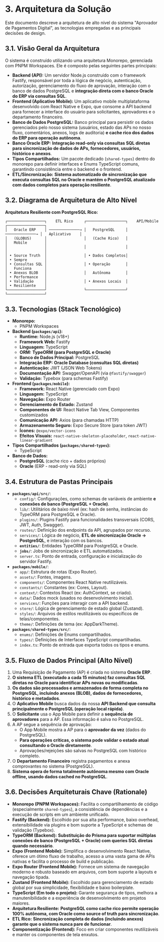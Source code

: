 # 3. Arquitetura da Solução

Este documento descreve a arquitetura de alto nível do sistema "Aprovador de Pagamentos Digital", as tecnologias empregadas e as principais decisões de design.

## 3.1. Visão Geral da Arquitetura

O sistema é construído utilizando uma arquitetura Monorepo, gerenciada com PNPM Workspaces. Ele é composto pelas seguintes partes principais:

- **Backend (API):** Um servidor Node.js construído com o framework Fastify, responsável por toda a lógica de negócio, autenticação, autorização, gerenciamento do fluxo de aprovação, interação com o banco de dados PostgreSQL e **integração direta com o banco Oracle do ERP via consultas SQL**.
- **Frontend (Aplicativo Mobile):** Um aplicativo mobile multiplataforma desenvolvido com React Native e Expo, que consome a API backend para fornecer a interface do usuário para solicitantes, aprovadores e o departamento financeiro.
- **Banco de Dados PostgreSQL:** Banco principal para persistir os dados gerenciados pelo nosso sistema (usuários, estado das APs no nosso fluxo, comentários, anexos, logs de auditoria) **e cache rico dos dados do ERP para operação autônoma**.
- **Banco Oracle ERP:** **Integração read-only via consultas SQL diretas para sincronização de dados de APs, fornecedores, usuários, histórico e anexos**.
- **Tipos Compartilhados:** Um pacote dedicado (`shared-types`) dentro do monorepo para definir interfaces e Enums TypeScript comuns, garantindo consistência entre o backend e o frontend.
- **ETL/Sincronização:** **Sistema automatizado de sincronização que executa consultas SQL no Oracle e mantém o PostgreSQL atualizado com dados completos para operação resiliente**.

## 3.2. Diagrama de Arquitetura de Alto Nível

**Arquitetura Resiliente com PostgreSQL Rico:**

```
┌─────────────────┐    ETL Rico     ┌──────────────────┐    API/Mobile   ┌─────────────────┐
│   Oracle ERP    │ ──────────────→ │   PostgreSQL     │ ──────────────→ │   Aplicativo    │
│   (GLOBUS)      │                 │   (Cache Rico)   │                 │   Mobile        │
│                 │                 │                  │                 │                 │
│ • Source Truth  │                 │ • Dados Completos│                 │ • Sempre        │
│ • Consultas SQL │                 │ • Operação       │                 │   Funciona      │
│ • Anexos BLOB   │                 │   Autônoma       │                 │ • Performance   │
│ • Validação     │                 │ • Anexos Locais  │                 │ • Resiliente    │
└─────────────────┘                 └──────────────────┘                 └─────────────────┘
```

## 3.3. Tecnologias (Stack Tecnológico)

- **Monorepo:**
  - PNPM Workspaces
- **Backend (`packages/api`):**
  - **Runtime:** Node.js (v18+)
  - **Framework Web:** Fastify
  - **Linguagem:** TypeScript
  - **ORM:** **TypeORM (para PostgreSQL e Oracle)**
  - **Banco de Dados Principal:** PostgreSQL
  - **Integração ERP:** **Oracle Database (consultas SQL diretas)**
  - **Autenticação:** JWT (JSON Web Tokens)
  - **Documentação API:** Swagger/OpenAPI (via `@fastify/swagger`)
  - **Validação:** Typebox (para schemas Fastify)
- **Frontend (`packages/mobile`):**
  - **Framework:** React Native (gerenciado com Expo)
  - **Linguagem:** TypeScript
  - **Navegação:** Expo Router
  - **Gerenciamento de Estado:** Zustand
  - **Componentes de UI:** React Native Tab View, Componentes customizados
  - **Comunicação API:** Axios (para chamadas HTTP)
  - **Armazenamento Seguro:** Expo Secure Store (para token JWT)
  - **Ícones:** `@expo/vector-icons`
  - **Efeitos Visuais:** `react-native-skeleton-placeholder`, `react-native-linear-gradient`
- **Tipos Compartilhados (`packages/shared-types`):**
  - TypeScript
- **Banco de Dados:**
  - **PostgreSQL** (cache rico + dados próprios)
  - **Oracle** (ERP - read-only via SQL)

## 3.4. Estrutura de Pastas Principais

- **`packages/api/src/`**:
  - `config/`: Configurações, como schemas de variáveis de ambiente **e conexões de banco (PostgreSQL + Oracle)**.
  - `lib/`: Utilitários de baixo nível (ex: hash de senha, instâncias do TypeORM para PostgreSQL e Oracle).
  - `plugins/`: Plugins Fastify para funcionalidades transversais (CORS, JWT, Auth, Swagger).
  - `routes/`: Definição dos endpoints da API, agrupados por recurso.
  - `services/`: Lógica de negócio, **ETL de sincronização Oracle → PostgreSQL**, e interação com os bancos.
  - **`entities/`**: Entidades TypeORM para PostgreSQL e Oracle.
  - **`jobs/`**: Jobs de sincronização e ETL automatizados.
  - `server.ts`: Ponto de entrada, configuração e inicialização do servidor Fastify.
- **`packages/mobile/`**:
  - `app/`: Estrutura de rotas (Expo Router).
  - `assets/`: Fontes, imagens.
  - `components/`: Componentes React Native reutilizáveis.
  - `constants/`: Constantes (ex: Cores, Layout).
  - `context/`: Contextos React (ex: AuthContext, se criado).
  - `data/`: Dados mock (usados no desenvolvimento inicial).
  - `services/`: Funções para interagir com a API backend.
  - `store/`: Lógica de gerenciamento de estado global (Zustand).
  - `styles/`: Arquivos de estilos reutilizáveis ou específicos de telas/componentes.
  - `theme/`: Definições de tema (ex: AppDarkTheme).
- **`packages/shared-types/src/`**:
  - `enums/`: Definições de Enums compartilhados.
  - `types/`: Definições de Interfaces TypeScript compartilhadas.
  - `index.ts`: Ponto de entrada que exporta todos os tipos e enums.

## 3.5. Fluxo de Dados Principal (Alto Nível)

1. Uma Requisição de Pagamento (AP) é criada no sistema **Oracle ERP**.
2. **O sistema ETL (executado a cada 15 minutos) faz consultas SQL diretas no Oracle para identificar APs novas ou modificadas**.
3. **Os dados são processados e armazenados de forma completa no PostgreSQL, incluindo anexos (BLOB), dados de fornecedores, histórico e metadados**.
4. O **Aplicativo Mobile** busca dados da nossa **API Backend que consulta principalmente o PostgreSQL (operação local rápida)**.
5. O **Solicitante** usa o App Mobile para definir a **sequência de aprovadores** para a AP. Essa informação é salva no PostgreSQL.
6. A AP segue a sequência de aprovação:
   - O App Mobile mostra a AP para o **aprovador da vez** (dados do PostgreSQL).
   - **Para operações críticas, o sistema pode validar o estado atual consultando o Oracle diretamente**.
   - Aprovações/rejeições são salvas no PostgreSQL com histórico completo.
7. O **Departamento Financeiro** registra pagamentos e anexa comprovantes no sistema (PostgreSQL).
8. **Sistema opera de forma totalmente autônoma mesmo com Oracle offline, usando dados cached no PostgreSQL**.

## 3.6. Decisões Arquiteturais Chave (Rationale)

- **Monorepo (PNPM Workspaces):** Facilita o compartilhamento de código (especialmente `shared-types`), a consistência de dependências e a execução de scripts em um ambiente unificado.
- **Fastify (Backend):** Escolhido por sua alta performance, baixo overhead, extensibilidade via plugins e bom suporte a TypeScript e schemas de validação (Typebox).
- **TypeORM (Backend):** **Substituição do Prisma para suportar múltiplas conexões de banco (PostgreSQL + Oracle) com queries SQL diretas quando necessário**.
- **Expo (Frontend Mobile):** Simplifica o desenvolvimento React Native, oferece um ótimo fluxo de trabalho, acesso a uma vasta gama de APIs nativas e facilita o processo de build e publicação.
- **Expo Router (Frontend Mobile):** Fornece um sistema de navegação moderno e robusto baseado em arquivos, com bom suporte a layouts e navegação tipada.
- **Zustand (Frontend Mobile):** Escolhido para gerenciamento de estado global por sua simplicidade, flexibilidade e baixo boilerplate.
- **TypeScript (Em todo o projeto):** Garante segurança de tipos, melhora a manutenibilidade e a experiência de desenvolvimento em projetos maiores.
- **Arquitetura Resiliente:** **PostgreSQL como cache rico permite operação 100% autônoma, com Oracle como source of truth para sincronização**.
- **ETL Rico:** **Sincronização completa de dados (incluindo anexos) garante que o sistema nunca pare de funcionar**.
- **Componentização (Frontend):** Foco em criar componentes reutilizáveis e manter os componentes de tela enxutos.
